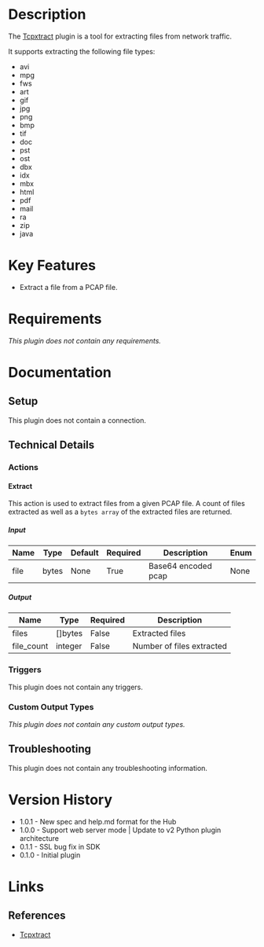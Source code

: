 # Description

The [Tcpxtract](http://tcpxtract.sourceforge.net/) plugin is a tool for extracting files from network traffic.

It supports extracting the following file types:

* avi
* mpg
* fws
* art
* gif
* jpg
* png
* bmp
* tif
* doc
* pst
* ost
* dbx
* idx
* mbx
* html
* pdf
* mail
* ra
* zip
* java

# Key Features

* Extract a file from a PCAP file.

# Requirements

_This plugin does not contain any requirements._

# Documentation

## Setup

This plugin does not contain a connection.

## Technical Details

### Actions

#### Extract

This action is used to extract files from a given PCAP file.
A count of files extracted as well as a `bytes array` of the extracted files are returned.

##### Input

|Name|Type|Default|Required|Description|Enum|
|----|----|-------|--------|-----------|----|
|file|bytes|None|True|Base64 encoded pcap|None|

##### Output

|Name|Type|Required|Description|
|----|----|--------|-----------|
|files|[]bytes|False|Extracted files|
|file_count|integer|False|Number of files extracted|

### Triggers

This plugin does not contain any triggers.

### Custom Output Types

_This plugin does not contain any custom output types._

## Troubleshooting

This plugin does not contain any troubleshooting information.

# Version History

* 1.0.1 - New spec and help.md format for the Hub
* 1.0.0 - Support web server mode | Update to v2 Python plugin architecture
* 0.1.1 - SSL bug fix in SDK
* 0.1.0 - Initial plugin

# Links

## References

* [Tcpxtract](http://tcpxtract.sourceforge.net/)

